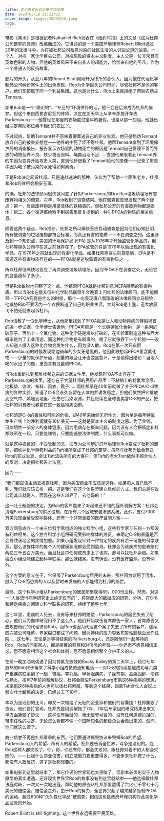 ```yaml
---
title: 这个世界永远需要平民英雄
date: 2020-03-18 21:21:02
cover_image: images/20200318.jpeg
tags:
---
```

电影《黑水》是根据记者Nathaniel Rich发表在《纽约时报》上的文章《成为杜邦公司噩梦的律师》改编而成的。它讲述的是一个美国环境律师Robert Bilott通过20年的法律斗争，为在被杜邦公司蓄意污染的社区生活的人讨回公道的故事。一个人，对抗一家化学巨头公司，对抗腐败的资本主义制度。主人公是一位非常具有英雄色彩的人物，但他的英雄风采不来自非人的超能力，恰恰来自他的平凡，作为一个普通人的反抗故事。

影片的开头，从业八年的Robert Bilott刚刚升为律所的合伙人，因为他在代理化学制品公司纠纷案件上的出色表现。Rob为化学巨头公司辩护，尽管杜邦不是他的客户，他们却都属于同一个利益集团。这也是为什么，Rob上来就拒绝了帮助农场主Tennant。

如果Rob是一个“聪明的”、“专业的”环境律师的话，他不会在后来成为杜邦的噩梦。但这个来自西弗吉尼亚的律师，决定在那天早上从辛辛那提开车去Parkersburg——他曾经在那里的农场度过童年的暑假。也是从那一刻起，他就已经决定帮助那位素不相识的农民了。

不过起初，帮助Tennant并不意味着要葬送自己的职业生涯。他只是想劝Tennant放弃自己的被害妄想症——他养的牛死了怪不得杜邦。他帮Tennant拿到了环境保护局的调查报告，报告显示农场里的动物死亡的原因是Tennant自己管理不善而导致的动物营养不良、缺少兽医照料、蝇类治理不足……直到他亲眼看到Tennant养的牛因为变异开始攻击人类，直到他仔细看了Tennant给他的录像——记录了那些牛因为喝了被污染的水死得如何离奇。

于是Rob决定起诉杜邦。只是速战速决的那种，仅仅为了帮助一个陌生老乡，杜邦和Rob的律所会相安无事。

的确，杜邦的法律顾问很快就同意了针对Parkersburg的Dry Run垃圾填埋场有害废弃物相关的调查。次年，Rob收到了调查结果。他在调查报告里发现了两个疑点：第一，有些废弃物是用盛液体的铁桶装的，但杜邦公开的有害废弃物都是固体；第二，各个渠道都检索不到报告里反复提到的一种叫PFOA的物质的相关信息。

顺着这两个疑点，Rob推断，杜邦之所以痛快答应启动调查是因为他们心知肚明，所有被调查的垃圾废物都符合标准，而真正有害的物质——不在调查之列。这里涉及到一个知识点，美国的环境保护局 (EPA) 是从1976年才开始监管化学品的，但杜邦等巨头公司早在这之前就存在了。EPA监管的只是1976年以后出现的有害化学品，在1976年之前就出现的有害化学品，如果杜邦等巨头刻意隐瞒，EPA是不知道这些有害物质存在的——PFOA就是逃脱监管的有害物质之一。

所以杜邦很痛快地答应了再次调查垃圾填埋场，因为PFOA不在调查之列，无论它的含量超标了多少。

但是Rob敏锐地洞察了这一点。他猜测PFOA就是杜邦刻意对EPA隐瞒的有害物质。所以当Rob在俄亥俄州化学制品联盟年会晚宴上问杜邦的法律顾问，能不能解释一下PFOA究竟是什么的时候，那个一向表现得八面玲珑的法律顾问立马翻脸，他威胁Rob不要因为一个农民断送了自己的职业生涯，大骂Rob是土鳖，还大放厥词不怕死就来起诉杜邦。

Rob请教了一位化学博士，从他那里找到了PFOA就是让人和动物得病的罪魁祸首的进一步证据。化学博士告诉他，PFOA可能是一个长链碳氟化合物，是一系列的碳原子，再加上一个氟化物。这种化学链是难以打破的，在实验室制造这种东西大概率是为了工业用途。而这种化合物是有剧毒的，喝了它就像吞下一个轮胎——没人知道人摄入这种化合物会发生什么，因为没人敢。Rob在第一次开车回Parkersburg的时候发现路边骑车的少女牙是黑的，他因此联想起PFOA里含氟化物——少量的氟保护牙齿，超量的氟会让牙齿变黑变坏。于是他得出结论：当地人喝的水出了问题，里面含有过量的PFOA。

当Rob重新扎到那堆杜邦送来的证据文件里，他发现PFOA不止存在于Parkersburg的水里，还存在于大量杜邦的民用产品里：不粘锅上的特氟龙涂层、地板垫、油漆、布料、雨衣、靴子……而杜邦早在40年前就做了关于PFOA/C-8致病的各种实验，知道了C-8会永久存留在人体内并诱发癌症。但他们依然把它排放到空气中、填埋到地里、任由它污染水源。并且继续在全球售卖含C-8的产品，把杜邦的消费者也暴露在这一致癌物质面前。

杜邦清楚C-8的毒性和可能的危害，却40年来始终无所作为，因为单是每年特氟龙生产线上的净利润就有10亿美元——这就是资本主义的制度之恶。为了金钱，可以牺牲一部分人的身体健康，因为患病存在概率问题，因为没有人会把癌症和杜邦联系在一起。只要能赚钱，只要能逃脱法律制裁，什么事都可以做。

就是这种猖獗的、不受管制的恶，把专为公司辩护的环境律师Rob变成了杜邦的噩梦，把维护化学巨鳄利益的Taft律所变成了杜邦的噩梦。虽然与杜邦为敌会葬送Rob的职业生涯、会让Taft流失所有的大客户，但Taft的老大Tom依然不顾合伙人的反对，决定把杜邦告上法庭。

因为——

“我们都应该主动去揭露杜邦。因为美国商业不应该是这样。如果商人自己做不到，我们就应该去推一把。这是我们在这个体系里建立信仰的方式。我们总是在说公司其实就是人，而现在这些人越界了，去他妈的！”

这一壮士断腕的决定，为Rob的客户赢来了听起来还不错的庭外调解方案：杜邦会清理Parkersburg的供水设施，在所有六个区域安装渗透系统。此外，支付7000万美元现金给受影响群体。还有一个非常重要的医疗监测方案——

双方同意成立一个由三位科学家组成的独立科学小组，这些科学家与任何一方都没有利益相关。这个独立科学小组将研究受影响群体的成员，来确定C-8的暴露是否会导致该地区的病情加重。如果小组发现针对一种特定的疾病有若干可能的科学联系，那么该群体中的每个人的健康状况都会受到监测。杜邦会为该疾病的患者赔付两亿三千五百万美元。而且社区中任何成员患上了该病，都可以找杜邦索赔。如果独立小组没能建立起科学联系，那么就结案，没有诉讼，没有医疗监测，没有例外。

这个方案的意义在于，它保障了Parkersburg居民的未来，那些因为饮用了污水、摄入了C-8而患病的人以及暂时未发病的人都能得到杜邦的赔偿。

最终，这个科学小组从Parkersburg的居民那里获得69，000份血样。然而，对这一“人类流行病学研究史上绝无仅有的”、异常庞大的数据库的研究、分析、在C-8和特定疾病之间建立科学联系的研究，持续了整整七年。

这七年里，患病的人死去，没有等来杜邦的赔偿；Parkersburg的居民失去了耐心，他们认为血样研究用不了这么久，他们开始攻击首席原告一家人，首席原告又去攻击他们的代理律师Rob，而Rob也因为代理这个案子失去了所有的客户，连续四次被公司降薪，养家糊口都成了问题，因为持续的压力导致短暂性脑缺血发作住院……这七年，无论是对等待结果的Parkersburg人，还是陪他们一起等待的Rob、Rob的同事家人，都是痛苦的煎熬和对信念的考验——你还愿不愿意相信正义，愿不愿意相信这个社会和体制，愿不愿意相信那个守护正义的人。

在前一晚加油站偶遇了因为特氟龙致残的Bucky Bailey的第二天早上，经过七年煎熬的Rob终于等来了科学小组成员的通知电话——对C-8的持续接触成功与六类严重疾病联系到了一起：肾癌、睾丸癌，甲状腺疾病，子痫前期、高胆固醇、溃疡性肠炎。按照7年前的和解协议，杜邦会赔偿Parkersburg市患这6种疾病的居民，未来患这6种疾病的人也可以找杜邦索赔。等到这个结果，距离Taft合伙人会议上那次壮士断腕的决定，已经过去了10年。

本以为是迟到的正义，却又一次输给了无耻的企业家和他们的智囊团：杜邦撕毁了协议，他们要打官司。杜邦先是用调解拖了7年，7年后专家组的研究结果出来又单方面撕毁了协议——这种没有廉耻的、毫无信誉可言的、没有任何道德负担的、轻率任性的决定，无论怎么看都不像一个国际知名的超级企业会做出来的。然而，他们就这么做了。

商业信誉不再是杜邦看重的东西，他们要通过撕毁协议来毁掉Rob的希望、Parkersburg人的希望、所有人的希望。杜邦要告诉全世界，斗争是没用的。连Rob这种人都失败了，你，你，你还有你，都会失败的。跟杜邦对着干的人都会失败的。——比起什么商业信誉，树立威慑力要重要得多，不管未来杜邦做了什么，都没有人敢反抗，这才是杜邦想要的。

如果电影到这里就结束了，那它传递的世界观也太黑暗了，但剧本必须忠实于人物原型的真实遭遇。还好现实世界里Rob的故事没有到这里就结束——他选择跟杜邦法庭对峙，一次又一次地出庭，帮助他的原告从杜邦那里赢得了六亿七千零七十万美元的赔偿金。赔偿金之外，由于Rob的努力，全世界兴起了越来越多抵制PFOA的运动，超过600种“永久性化学品”被调查，相信这也是政府环保机构对此类化学品监管的开始。

Robert Bilott is still fighting...这个世界永远需要平民英雄。